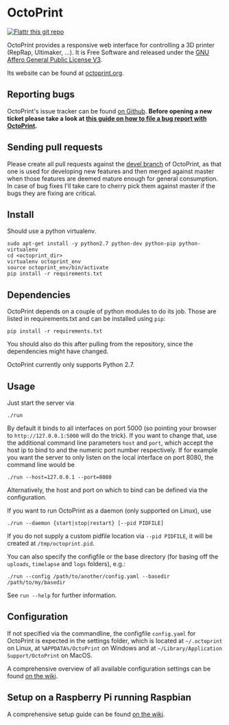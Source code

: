 OctoPrint
=========

[![Flattr this git repo](http://api.flattr.com/button/flattr-badge-large.png)](https://flattr.com/submit/auto?user_id=foosel&url=https://github.com/foosel/OctoPrint&title=OctoPrint&language=&tags=github&category=software)

OctoPrint provides a responsive web interface for controlling a 3D printer (RepRap, Ultimaker, ...). It is Free Software
and released under the [GNU Affero General Public License V3](http://www.gnu.org/licenses/agpl.html).

Its website can be found at [octoprint.org](http://octoprint.org).

Reporting bugs
--------------

OctoPrint's issue tracker can be found [on Github](https://github.com/foosel/OctoPrint/issues). **Before opening a new
ticket please take a look at [this guide on how to file a bug report with OctoPrint](https://github.com/foosel/OctoPrint/wiki/How-to-file-a-bug-report).**

Sending pull requests
---------------------

Please create all pull requests against the [devel branch](https://github.com/foosel/OctoPrint/tree/devel) of OctoPrint, as that one is used for developing new 
features and then merged against master when those features are deemed mature enough for general consumption. In case
of bug fixes I'll take care to cherry pick them against master if the bugs they are fixing are critical.

Install
-------

Should use a python virtualenv.

    sudo apt-get install -y python2.7 python-dev python-pip python-virtualenv
    cd <octoprint_dir>
    virtualenv octoprint_env
    source octoprint_env/bin/activate
    pip install -r requirements.txt
    
Dependencies
------------

OctoPrint depends on a couple of python modules to do its job. Those are listed in requirements.txt and can be
installed using `pip`:

    pip install -r requirements.txt

You should also do this after pulling from the repository, since the dependencies might have changed.

OctoPrint currently only supports Python 2.7.

Usage
-----

Just start the server via

    ./run

By default it binds to all interfaces on port 5000 (so pointing your browser to `http://127.0.0.1:5000`
will do the trick). If you want to change that, use the additional command line parameters `host` and `port`,
which accept the host ip to bind to and the numeric port number respectively. If for example you want the server
to only listen on the local interface on port 8080, the command line would be

    ./run --host=127.0.0.1 --port=8080

Alternatively, the host and port on which to bind can be defined via the configuration.

If you want to run OctoPrint as a daemon (only supported on Linux), use

    ./run --daemon {start|stop|restart} [--pid PIDFILE]

If you do not supply a custom pidfile location via `--pid PIDFILE`, it will be created at `/tmp/octoprint.pid`.

You can also specify the configfile or the base directory (for basing off the `uploads`, `timelapse` and `logs` folders),
e.g.:

    ./run --config /path/to/another/config.yaml --basedir /path/to/my/basedir

See `run --help` for further information.

Configuration
-------------

If not specified via the commandline, the configfile `config.yaml` for OctoPrint is expected in the settings folder,
which is located at `~/.octoprint` on Linux, at `%APPDATA%/OctoPrint` on Windows and
at `~/Library/Application Support/OctoPrint` on MacOS.

A comprehensive overview of all available configuration settings can be found
[on the wiki](https://github.com/foosel/OctoPrint/wiki/Configuration).

Setup on a Raspberry Pi running Raspbian
----------------------------------------

A comprehensive setup guide can be found [on the wiki](https://github.com/foosel/OctoPrint/wiki/Setup-on-a-Raspberry-Pi-running-Raspbian).
